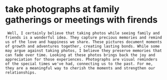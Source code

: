 # take photographs at family gatherings or meetings with firends 
     Well, I certainly believe that taking photos while seeing family and friends is a wonderful idea. They capture precious memories and remind us of the love and happiness we share. These pictures document moments of growth and adventures together, creating lasting bonds. While some may argue against taking photos, I believe they preserve memories that can fade over time. Looking at these photos brings back the joy and appreciation for those experiences. Photographs are visual reminders of the special times we've had, connecting us to the past. For me, they are a meaningful way to cherish the moments and strengthen our relationships.